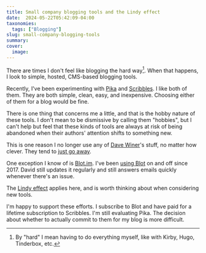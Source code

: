 ```yaml
---
title: Small company blogging tools and the Lindy effect
date:  2024-05-22T05:42:09-04:00
taxonomies:
  tags: ["Blogging"]
slug: small-company-blogging-tools
summary:
cover:
  image: 
---
```


There are times I don't feel like blogging the hard way[^hard]. When that happens, I look to simple, hosted, CMS-based blogging tools. 

Recently, I've been experimenting with [Pika](https://pika.page) and [Scribbles](https://scribbles.page). I like both of them. They are both simple, clean, easy, and inexpensive. Choosing either of them for a blog would be fine.

There is one thing that concerns me a little, and that is the hobby nature of these tools. I don't mean to be dismissive by calling them "hobbies", but I can't help but feel that these kinds of tools are always at risk of being abandoned when their authors' attention shifts to something new.

This is one reason I no longer use any of [Dave Winer](https://scripting.com)'s stuff, no matter how clever. They tend to [just go away](http://fargo.io/). 

One exception I know of is [Blot.im](https://blot.im). I've been [using Blot](https://baty.blog) on and off since 2017. David still updates it regularly and still answers emails quickly whenever there's an issue.

The [Lindy effect](https://en.wikipedia.org/wiki/Lindy_effect) applies here, and is worth thinking about when considering new tools.

I'm happy to support these efforts. I subscribe to Blot and have paid for a lifetime subscription to Scribbles. I'm still evaluating Pika. The decision about whether to actually commit to them for my blog is more difficult.



[^hard]: By "hard" I mean having to do everything myself, like with Kirby, Hugo, Tinderbox, etc.

